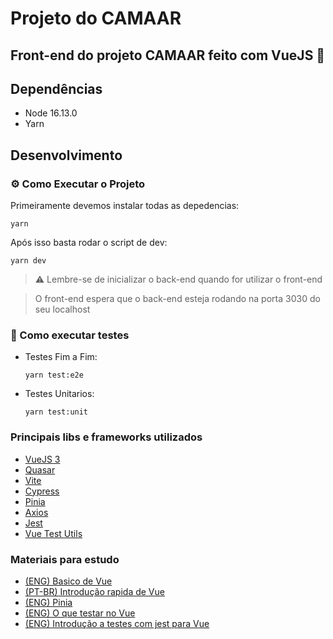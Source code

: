 # Projeto do CAMAAR

## Front-end do projeto CAMAAR feito com VueJS 💚

## Dependências
- Node 16.13.0
- Yarn
## Desenvolvimento
### ⚙️ Como Executar o Projeto

Primeiramente devemos instalar todas as depedencias:

```
yarn
```

Após isso basta rodar o script de dev:

```
yarn dev
```


> ⚠️ Lembre-se de inicializar o back-end quando for utilizar o front-end

> O front-end espera que o back-end esteja rodando na porta 3030 do seu localhost
### 🧪 Como executar testes
- Testes Fim a Fim:
  ```
  yarn test:e2e
  ```
- Testes Unitarios:
  ```
  yarn test:unit
  ```

### Principais libs e frameworks utilizados

- [VueJS 3](https://vuejs.org/guide/introduction.html)
- [Quasar](https://quasar.dev/)
- [Vite](https://vitejs.dev/guide/)
- [Cypress](https://docs.cypress.io/api/table-of-contents)
- [Pinia](https://pinia.vuejs.org/core-concepts/)
- [Axios](https://axios-http.com/ptbr/docs/intro)
- [Jest](https://jestjs.io/pt-BR/docs/getting-started)
- [Vue Test Utils](https://test-utils.vuejs.org/guide/)

### Materiais para estudo
- [(ENG) Basico de Vue](https://www.youtube.com/watch?v=qZXt1Aom3Cs)
- [(PT-BR) Introdução rapida de Vue](https://youtu.be/YAaXl4mAVJw)
- [(ENG) Pinia](https://www.youtube.com/watch?v=Ok6vO98RV_Q)
- [(ENG) O que testar no Vue](https://www.youtube.com/watch?v=DT0p2EFTm9U)
- [(ENG) Introdução a testes com jest para Vue](https://www.youtube.com/watch?v=Fbo4pttBZ9k)
